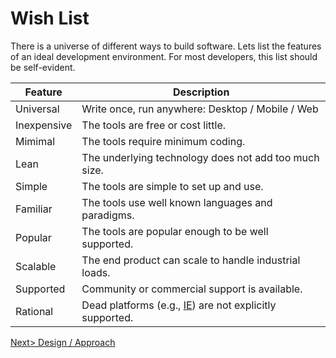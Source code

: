# Wish List
There is a universe of different ways to build software. Lets list the features of an ideal development environment. For most developers, this list should be self-evident.

| Feature | Description |
| ------- | ----------- |
| Universal | Write once, run anywhere: Desktop / Mobile / Web |
| Inexpensive | The tools are free or cost little. |
| Mimimal | The tools require minimum coding. |
| Lean | The underlying technology does not add too much size. |
| Simple | The tools are simple to set up and use. |
| Familiar | The tools use well known languages and paradigms. |
| Popular | The tools are popular enough to be well supported. |
| Scalable | The end product can scale to handle industrial loads. |
| Supported | Community or commercial support is available. |
| Rational | Dead platforms (e.g., [IE](https://death-to-ie11.com/)) are not explicitly supported. |


[Next> Design / Approach](Approach.md)